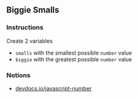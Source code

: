 ## Biggie Smalls

### Instructions

Create 2 variables

- `smalls` with the smallest possible `number` value
- `biggie` with the greatest possible `number` value

### Notions

- [devdocs.io/javascript-number](https://devdocs.io/javascript-number/)
